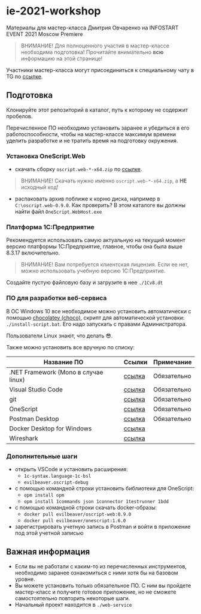 # ie-2021-workshop

Материалы для мастер-класса Дмитрия Овчаренко на INFOSTART EVENT 2021 Moscow Premiere

> ВНИМАНИЕ! Для полноценного участия в мастер-классе необходима подготовка! Прочитайте внимательно **всю** информацию на этой странице!

Участники мастер-класса могут присоединиться к специальному чату в TG по [ссылке](https://t.me/joinchat/uAfMQUnZHxNjZDIy).

## Подготовка

Клонируйте этот репозиторий в каталог, путь к которому не содержит пробелов.

Перечисленное ПО необходимо установить заранее и убедиться в его работоспособности, чтобы на мастер-классе максимум времени уделить разработке и не тратить время на подготовку окружения.

### Установка OneScript.Web

- скачать сборку `oscript.web-*-x64.zip` по [ссылке](https://github.com/EvilBeaver/OneScript.Web/releases/v0.9.0).

> ВНИМАНИЕ! Скачать нужно именно `oscript.web-*-x64.zip`, а **НЕ** исходный код!

- распаковать архив поближе к корню диска, например в `C:\oscript.web-0.9.0`. Как проверить? В этом каталоге вы должны найти файл `OneScript.WebHost.exe`

### Платформа 1С:Предприятие

Рекомендуется использовать самую актуальную на текущий момент версию платформы 1С:Предприятие, главное, чтобы она была выше 8.3.17 включительно.

> ВНИМАНИЕ! Вам потребуется клиентская лицензия. Если ее нет, можно использовать учебную версию 1С:Предприятие.

Создайте пустую файловую базу и загрузите в нее `./1Сv8.dt`

### ПО для разработки веб-сервиса

В ОС Windows 10 все необходимое можно установить автоматически с помощью [chocolatey (choco)](https://chocolatey.org/install), скрипт для автоматической установки: `./install-script.bat`. Его надо запускать с правами Администратора.

Пользователи Linux знают, что делать 😎.

Также можно установить все вручную по списку:

| Название ПО | Ссылки | Примечание |
|---|---|---|
| .NET Framework (Mono в случае linux) | [ссылка](https://dotnet.microsoft.com/download/dotnet-framework) | Обязательно |
| Visual Studio Code | [ссылка](https://code.visualstudio.com/download) | Обязательно |
| git | [ссылка](https://git-scm.com/download/win) | Обязательно |
| OneScript | [ссылка](https://oscript.io/downloads) | Обязательно |
| Postman Desktop | [ссылка](https://www.postman.com/downloads) | Обязательно |
| Docker Desktop for Windows | [ссылка](https://hub.docker.com/editions/community/docker-ce-desktop-windows) |   |
| Wireshark | [ссылка](https://www.wireshark.org/download.html) |   |

### Дополнительные шаги

- открыть VSCode и установить расширения:
  - `1c-syntax.language-1c-bsl`
  - `evilbeaver.oscript-debug`
- с помощью командной строки установить библиотеки для OneScript:
  - `opm install opm`
  - `opm install 1commands json 1connector 1testrunner 1bdd`
- с помощью командной строки скачать docker-образы:
  - `docker pull evilbeaver/oscript-web:0.9.0`
  - `docker pull evilbeaver/onescript:1.6.0`
- зарегистрировать учетную запись в Postman и войти в приложение под этой учетной записью

## Важная информация

- Если вы не работали с каким-то из перечисленных инструментов, необходимо заранее ознакомиться с ними хотя бы на базовом уровне.
- Вы можете установить только обязательное ПО. С ним вы пройдете мастер-класс и получите готовое приложение, но не сможете самостоятельно повторить некоторые шаги.
- Начальный проект находится в `./web-service`

